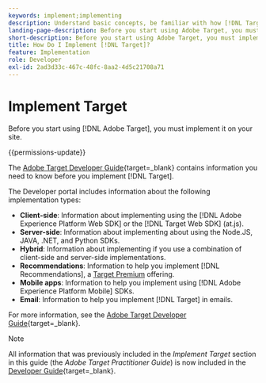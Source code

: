 ```yaml
---
keywords: implement;implementing
description: Understand basic concepts, be familiar with how [!DNL Target] works and integrates with your infrastructure, and understand how visitors are tracked.
landing-page-description: Before you start using Adobe Target, you must implement it on your site.
short-description: Before you start using Adobe Target, you must implement it on your site.
title: How Do I Implement [!DNL Target]?
feature: Implementation
role: Developer
exl-id: 2ad3d33c-467c-48fc-8aa2-4d5c21708a71
---
```

# Implement Target

Before you start using [!DNL Adobe Target], you must implement it on your site.

{{permissions-update}}

The [Adobe Target Developer Guide](https://experienceleague.adobe.com/docs/target-dev/developer/overview.html){target=_blank} contains information you need to know before you implement [!DNL Target]. 

The Developer portal includes information about the following implementation types:

* **Client-side**: Information about implementing using the [!DNL Adobe Experience Platform Web SDK] or the [!DNL Target Web SDK] (at.js).
* **Server-side**: Information about implementing about using the Node.JS, JAVA, .NET, and Python SDKs.
* **Hybrid**: Information about implementing if you use a combination of client-side and server-side implementations.
* **Recommendations**: Information to help you implement [!DNL Recommendations], a [Target Premium](/help/main/c-intro/intro.md#premium) offering.
* **Mobile apps**: Information to help you implement using [!DNL Adobe Experience Platform Mobile] SDKs.
* **Email**: Information to help you implement [!DNL Target] in emails.

For more information, see the [Adobe Target Developer Guide](https://experienceleague.adobe.com/docs/target-dev/developer/overview.html){target=_blank}.

>[!NOTE]
>
>All information that was previously included in the *Implement Target* section in this guide (the *Adobe Target Practitioner Guide*) is now included in the [Developer Guide](https://experienceleague.adobe.com/docs/target-dev/developer/overview.html){target=_blank}.




